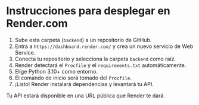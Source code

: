 # Instrucciones para desplegar en Render.com

1. Sube esta carpeta (`backend`) a un repositorio de GitHub.
2. Entra a `https://dashboard.render.com/` y crea un nuevo servicio de Web Service.
3. Conecta tu repositorio y selecciona la carpeta `backend` como raíz.
4. Render detectará el `Procfile` y el `requirements.txt` automáticamente.
5. Elige Python 3.10+ como entorno.
6. El comando de inicio será tomado del `Procfile`.
7. ¡Listo! Render instalará dependencias y levantará tu API.

Tu API estará disponible en una URL pública que Render te dará.

